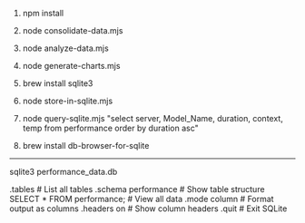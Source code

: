 1. npm install

2. node consolidate-data.mjs
3. node analyze-data.mjs
4. node generate-charts.mjs

5. brew install sqlite3

6. node store-in-sqlite.mjs

7. node query-sqlite.mjs "select server,  Model_Name, duration, context, temp from performance order by duration asc"

8. brew install db-browser-for-sqlite



-------------------------------
sqlite3 performance_data.db

.tables                     # List all tables
.schema performance         # Show table structure
SELECT * FROM performance;  # View all data
.mode column                # Format output as columns
.headers on                 # Show column headers
.quit                       # Exit SQLite

